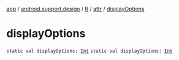 [app](../../../index.md) / [android.support.design](../../index.md) / [R](../index.md) / [attr](index.md) / [displayOptions](./display-options.md)

# displayOptions

`static val displayOptions: `[`Int`](https://kotlinlang.org/api/latest/jvm/stdlib/kotlin/-int/index.html)
`static val displayOptions: `[`Int`](https://kotlinlang.org/api/latest/jvm/stdlib/kotlin/-int/index.html)